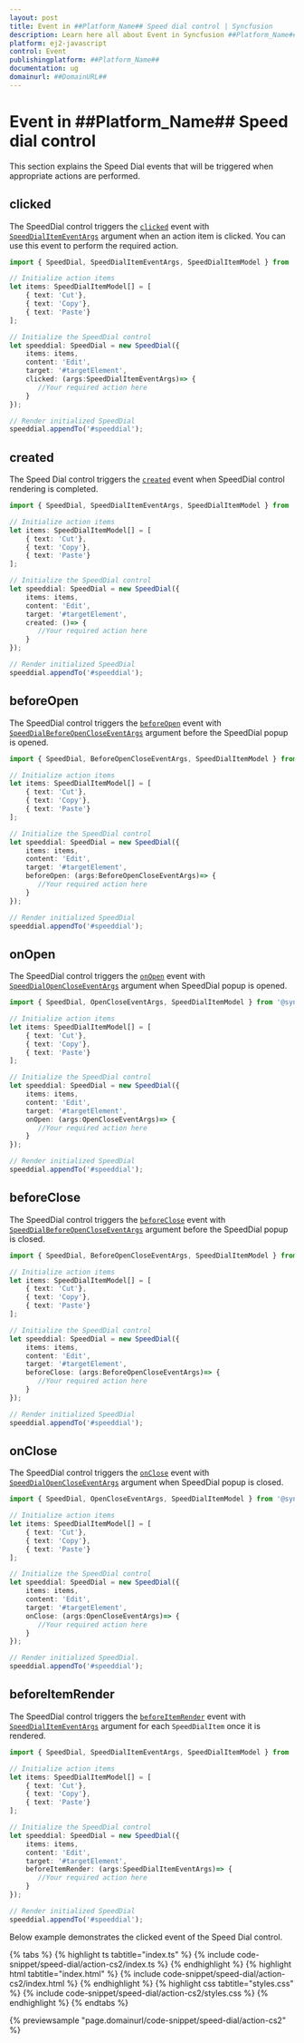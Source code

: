 ```yaml
---
layout: post
title: Event in ##Platform_Name## Speed dial control | Syncfusion
description: Learn here all about Event in Syncfusion ##Platform_Name## Speed dial control of Syncfusion Essential JS 2 and more.
platform: ej2-javascript
control: Event 
publishingplatform: ##Platform_Name##
documentation: ug
domainurl: ##DomainURL##
---
```


# Event in ##Platform_Name## Speed dial control

This section explains the Speed Dial events that will be triggered when appropriate actions are performed.

## clicked

The SpeedDial control triggers the [`clicked`](../api/speed-dial#clicked) event with [`SpeedDialItemEventArgs`](../api/speed-dial/speedDialItemEventArgs/) argument when an action item is clicked. You can use this event to perform the required action.

```ts
import { SpeedDial, SpeedDialItemEventArgs, SpeedDialItemModel } from '@syncfusion/ej2-buttons';

// Initialize action items
let items: SpeedDialItemModel[] = [
    { text: 'Cut'},
    { text: 'Copy'},
    { text: 'Paste'}
];

// Initialize the SpeedDial control
let speeddial: SpeedDial = new SpeedDial({
    items: items,
    content: 'Edit',
    target: '#targetElement',
    clicked: (args:SpeedDialItemEventArgs)=> {
       //Your required action here
    }
});

// Render initialized SpeedDial
speeddial.appendTo('#speeddial');
```

## created

The Speed Dial control triggers the [`created`](../api/speed-dial#created) event when SpeedDial control rendering is completed.

```ts
import { SpeedDial, SpeedDialItemEventArgs, SpeedDialItemModel } from '@syncfusion/ej2-buttons';

// Initialize action items
let items: SpeedDialItemModel[] = [
    { text: 'Cut'},
    { text: 'Copy'},
    { text: 'Paste'}
];

// Initialize the SpeedDial control
let speeddial: SpeedDial = new SpeedDial({
    items: items,
    content: 'Edit',
    target: '#targetElement',
    created: ()=> {
       //Your required action here
    }
});

// Render initialized SpeedDial
speeddial.appendTo('#speeddial');
```

## beforeOpen

The SpeedDial control triggers the [`beforeOpen`](../api/speed-dial#beforeopen) event with [`SpeedDialBeforeOpenCloseEventArgs`](../api/speed-dial/speedDialBeforeOpenCloseEventArgs/) argument before the SpeedDial popup is opened.

```ts
import { SpeedDial, BeforeOpenCloseEventArgs, SpeedDialItemModel } from '@syncfusion/ej2-buttons';

// Initialize action items
let items: SpeedDialItemModel[] = [
    { text: 'Cut'},
    { text: 'Copy'},
    { text: 'Paste'}
];

// Initialize the SpeedDial control
let speeddial: SpeedDial = new SpeedDial({
    items: items,
    content: 'Edit',
    target: '#targetElement',
    beforeOpen: (args:BeforeOpenCloseEventArgs)=> {
       //Your required action here
    }
});

// Render initialized SpeedDial
speeddial.appendTo('#speeddial');
```

## onOpen

The SpeedDial control triggers the [`onOpen`](../api/speed-dial#onopen) event with [`SpeedDialOpenCloseEventArgs`](../api/speed-dial/speedDialOpenCloseEventArgs/) argument when SpeedDial popup is opened.

```ts
import { SpeedDial, OpenCloseEventArgs, SpeedDialItemModel } from '@syncfusion/ej2-buttons';

// Initialize action items
let items: SpeedDialItemModel[] = [
    { text: 'Cut'},
    { text: 'Copy'},
    { text: 'Paste'}
];

// Initialize the SpeedDial control
let speeddial: SpeedDial = new SpeedDial({
    items: items,
    content: 'Edit',
    target: '#targetElement',
    onOpen: (args:OpenCloseEventArgs)=> {
       //Your required action here
    }
});

// Render initialized SpeedDial
speeddial.appendTo('#speeddial');
```

## beforeClose

The SpeedDial control triggers the [`beforeClose`](../api/speed-dial#beforeclose) event with [`SpeedDialBeforeOpenCloseEventArgs`](../api/speed-dial/speedDialBeforeOpenCloseEventArgs/) argument before the SpeedDial popup is closed.

```ts
import { SpeedDial, BeforeOpenCloseEventArgs, SpeedDialItemModel } from '@syncfusion/ej2-buttons';

// Initialize action items
let items: SpeedDialItemModel[] = [
    { text: 'Cut'},
    { text: 'Copy'},
    { text: 'Paste'}
];

// Initialize the SpeedDial control
let speeddial: SpeedDial = new SpeedDial({
    items: items,
    content: 'Edit',
    target: '#targetElement',
    beforeClose: (args:BeforeOpenCloseEventArgs)=> {
       //Your required action here
    }
});

// Render initialized SpeedDial
speeddial.appendTo('#speeddial');
```

## onClose

The SpeedDial control triggers the [`onClose`](../api/speed-dial#onclose) event with [`SpeedDialOpenCloseEventArgs`](../api/speed-dial/speedDialOpenCloseEventArgs/) argument when SpeedDial popup is closed.

```ts
import { SpeedDial, OpenCloseEventArgs, SpeedDialItemModel } from '@syncfusion/ej2-buttons';

// Initialize action items
let items: SpeedDialItemModel[] = [
    { text: 'Cut'},
    { text: 'Copy'},
    { text: 'Paste'}
];

// Initialize the SpeedDial control
let speeddial: SpeedDial = new SpeedDial({
    items: items,
    content: 'Edit',
    target: '#targetElement',
    onClose: (args:OpenCloseEventArgs)=> {
       //Your required action here
    }
});

// Render initialized SpeedDial.
speeddial.appendTo('#speeddial');
```

## beforeItemRender

The SpeedDial control triggers the [`beforeItemRender`](../api/speed-dial#beforeitemrender) event with [`SpeedDialItemEventArgs`](../api/speed-dial/speedDialItemEventArgs/) argument for each `SpeedDialItem` once it is rendered.

```ts
import { SpeedDial, SpeedDialItemEventArgs, SpeedDialItemModel } from '@syncfusion/ej2-buttons';

// Initialize action items
let items: SpeedDialItemModel[] = [
    { text: 'Cut'},
    { text: 'Copy'},
    { text: 'Paste'}
];

// Initialize the SpeedDial control
let speeddial: SpeedDial = new SpeedDial({
    items: items,
    content: 'Edit',
    target: '#targetElement',
    beforeItemRender: (args:SpeedDialItemEventArgs)=> {
       //Your required action here
    }
});

// Render initialized SpeedDial
speeddial.appendTo('#speeddial');
```

Below example demonstrates the clicked event of the Speed Dial control.

{% tabs %}
{% highlight ts tabtitle="index.ts" %}
{% include code-snippet/speed-dial/action-cs2/index.ts %}
{% endhighlight %}
{% highlight html tabtitle="index.html" %}
{% include code-snippet/speed-dial/action-cs2/index.html %}
{% endhighlight %}
{% highlight css tabtitle="styles.css" %}
{% include code-snippet/speed-dial/action-cs2/styles.css %}
{% endhighlight %}
{% endtabs %}
          
{% previewsample "page.domainurl/code-snippet/speed-dial/action-cs2" %}